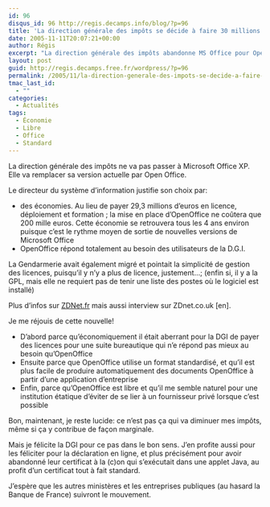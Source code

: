 ```yaml
---
id: 96
disqus_id: 96 http://regis.decamps.info/blog/?p=96
title: 'La direction générale des impôts se décide à faire 30 millions d’économies'
date: 2005-11-11T20:07:21+00:00
author: Régis
excerpt: "La direction générale des impôts abandonne MS Office pour OpenOffice. Bilan: près de 30 millions d'économies pour ne pas avoir à renouveler les licenses."
layout: post
guid: http://regis.decamps.free.fr/wordpress/?p=96
permalink: /2005/11/la-direction-generale-des-impots-se-decide-a-faire-30-millions-deconomies/
tmac_last_id:
  - ""
categories:
  - Actualités
tags:
  - Économie
  - Libre
  - Office
  - Standard
---
```

La direction générale des impôts ne va pas passer à Microsoft Office XP. Elle va remplacer sa version actuelle par Open Office. 

Le directeur du système d’information justifie son choix par:

  * des économies. Au lieu de payer 29,3 millions d’euros en licence, déploiement et formation ; la mise en place d’OpenOffice ne coûtera que 200 mille euros. Cette économie se retrouvera tous les 4 ans environ puisque c’est le rythme moyen de sortie de nouvelles versions de Microsoft Office
  * OpenOffice répond totalement au besoin des utilisateurs de la D.G.I.

La Gendarmerie avait également migré et pointait la simplicité de gestion des licences, puisqu’il y n’y a plus de licence, justement…; (enfin si, il y a la GPL, mais elle ne requiert pas de tenir une liste des postes où le logiciel est installé)

Plus d’infos sur [ZDNet.fr](http://zdnet.fr/actualites/informatique/0,39040745,39286358,00.htm) mais aussi <a herf="http://insight.zdnet.co.uk/software/0,39020463,39236214,00.htm">interview sur ZDnet.co.uk [en]</a>.

Je me réjouis de cette nouvelle!

  * D’abord parce qu’économiquement il était aberrant pour la DGI de payer des licences pour une suite bureautique qui n’e répond pas mieux au besoin qu’OpenOffice
  * Ensuite parce que OpenOffice utilise un format standardisé, et qu’il est plus facile de produire automatiquement des documents OpenOffice à partir d’une application d’entreprise
  * Enfin, parce qu’OpenOffice est libre et qu’il me semble naturel pour une institution étatique d’éviter de se lier à un fournisseur privé lorsque c’est possible

Bon, maintenant, je reste lucide: ce n’est pas ça qui va diminuer mes impôts, même si ça y contribue de façon marginale.

Mais je félicite la DGI pour ce pas dans le bon sens. J’en profite aussi pour les féliciter pour la déclaration en ligne, et plus précisément pour avoir abandonné leur certificat à la (c)on qui s’exécutait dans une applet Java, au profit d’un certificat tout à fait standard. 

J’espère que les autres ministères et les entreprises publiques (au hasard la Banque de France) suivront le mouvement.
